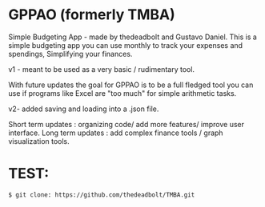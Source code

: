 # GPPAO (formerly TMBA)
Simple Budgeting App - made by thedeadbolt and Gustavo Daniel.
This is a simple budgeting app you can use monthly to track your expenses and spendings, Simplifying your finances.

v1 - meant to be used as a very basic / rudimentary tool.

With future updates the goal for GPPAO is to be a full fledged tool you can use if programs like Excel are "too much" for simple arithmetic tasks. 

v2- added saving and loading into a .json file.

Short term updates : organizing code/ add more features/ improve user interface.
Long term updates : add complex finance tools / graph visualization tools.

# TEST:

```bash
$ git clone: https://github.com/thedeadbolt/TMBA.git
```
